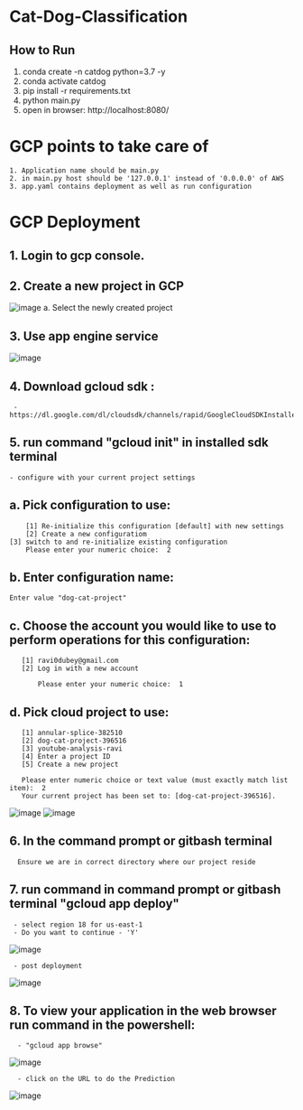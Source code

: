 # Cat-Dog-Classification

## How to Run

1. conda create -n catdog python=3.7 -y
2. conda activate catdog
3. pip install -r requirements.txt
4. python main.py
5. open in browser: http://localhost:8080/



# GCP points to take care of
    1. Application name should be main.py
    2. in main.py host should be '127.0.0.1' instead of '0.0.0.0' of AWS
    3. app.yaml contains deployment as well as run configuration
    

# GCP Deployment



## 1. Login to gcp console.

## 2. Create a new project in GCP
   ![image](https://github.com/ravi0dubey/Dog-Cat-Classification-GCP/assets/38419795/3b9fe61e-c0a8-43c6-a76b-4f89ab75d6b1)
   a. Select the newly created project

## 3. Use app engine service
   ![image](https://github.com/ravi0dubey/Dog-Cat-Classification-GCP/assets/38419795/a7080f9f-c285-48c9-9358-9b40e9cccc2a)

## 4. Download gcloud sdk : 
     - https://dl.google.com/dl/cloudsdk/channels/rapid/GoogleCloudSDKInstaller.exe
## 5. run command "gcloud init" in installed sdk terminal
	- configure with your current project settings
   ## a. Pick configuration to use:
        [1] Re-initialize this configuration [default] with new settings
        [2] Create a new configuratiom
	[3] switch to and re-initialize existing configuration
        Please enter your numeric choice:  2
   ## b. Enter configuration name:
   	Enter value "dog-cat-project"
   ## c. Choose the account you would like to use to perform operations for this configuration:
       [1] ravi0dubey@gmail.com
       [2] Log in with a new account
       
           Please enter your numeric choice:  1
	   
   ## d. Pick cloud project to use:
       [1] annular-splice-382510
       [2] dog-cat-project-396516
       [3] youtube-analysis-ravi
       [4] Enter a project ID
       [5] Create a new project
       
       Please enter numeric choice or text value (must exactly match list item):  2
       Your current project has been set to: [dog-cat-project-396516].

![image](https://github.com/ravi0dubey/Dog-Cat-Classification-GCP/assets/38419795/e1f84ff1-2b51-4761-879b-9cabdfe8e5d2)
![image](https://github.com/ravi0dubey/Dog-Cat-Classification-GCP/assets/38419795/a8540e2c-bbc7-41a5-9e77-a41b69d10053)


## 6. In the command prompt or gitbash terminal 
      Ensure we are in correct directory where our project reside

## 7. run command in command prompt or gitbash terminal "gcloud app deploy"
     - select region 18 for us-east-1
     - Do you want to continue - 'Y'
![image](https://github.com/ravi0dubey/Dog-Cat-Classification-GCP/assets/38419795/f078a49d-32b4-4fdc-b076-ff6a64f30cef)

     - post deployment
![image](https://github.com/ravi0dubey/Dog-Cat-Classification-GCP/assets/38419795/ab6b2df4-b9a3-4a62-91be-c6d2d9a4c819)


## 8. To view your application in the web browser run command in the powershell:
      - "gcloud app browse"
![image](https://github.com/ravi0dubey/Dog-Cat-Classification-GCP/assets/38419795/02ea7844-de75-4c7a-94b2-0704e358ef18)

      - click on the URL to do the Prediction
![image](https://github.com/ravi0dubey/Dog-Cat-Classification-GCP/assets/38419795/c5385a36-e8b6-446a-b0f8-db90b676d311)

  
	
	

